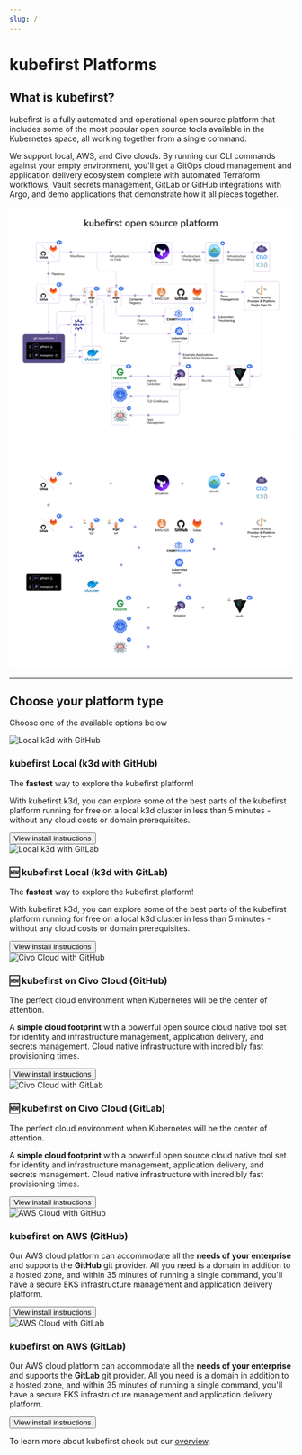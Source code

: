 ```yaml
---
slug: /
---
```

# kubefirst Platforms

## What is kubefirst?

kubefirst is a fully automated and operational open source platform that includes some of the most popular open source tools available in the Kubernetes space, all working together from a single command.

We support local, AWS, and Civo clouds. By running our CLI commands against your empty environment, you'll get a GitOps cloud management and application delivery ecosystem complete with automated Terraform workflows, Vault secrets management, GitLab or GitHub integrations with Argo, and demo applications that demonstrate how it all pieces together.

![kubefirst Architecture](img/common/kubefirst/architecture-light.svg#light-mode)![kubefirst Architecture](img/common/kubefirst/architecture-dark.svg#dark-mode)

---

## Choose your platform type

Choose one of the available options below

<div className="row">
    <div className="col col--6 margin-bottom--lg">
        <div className="card">
            <div className="card__image">
            <img
               src={require("/static/img/local_github.jpg").default}
               alt="Local k3d with GitHub"
               title="Local k3d with GitHub" />
            </div>
            <div className="card__body">
            <h3>kubefirst Local (k3d with GitHub)</h3>
            <p>
               The <strong>fastest</strong> way to explore the kubefirst platform!
            </p>
            <p>
               With kubefirst k3d, you can explore some of the best parts of the kubefirst platform running for free on a local k3d cluster in less than 5 minutes - without any cloud costs or domain prerequisites.
            </p>
            </div>
            <div className="card__footer">
                <form>
                    <button className="button button--secondary button--block" formAction="kubefirst/local/github/install">View install instructions</button>
                </form>
            </div>
        </div>
    </div>
    <div className="col col--6 margin-bottom--lg">
        <div className="card">
            <div className="card__image">
            <img
               src={require("/static/img/local_gitlab.jpg").default}
               alt="Local k3d with GitLab"
               title="Local k3d with GitLab" />
            </div>
            <div className="card__body">
            <h3>🆕 kubefirst Local (k3d with GitLab)</h3>
            <p>
               The <strong>fastest</strong> way to explore the kubefirst platform!
            </p>
            <p>
               With kubefirst k3d, you can explore some of the best parts of the kubefirst platform running for free on a local k3d cluster in less than 5 minutes - without any cloud costs or domain prerequisites.
            </p>
            </div>
            <div className="card__footer">
                <form>
                    <button className="button button--secondary button--block" formAction="kubefirst/local/gitlab/install">View install instructions</button>
                </form>
            </div>
        </div>
    </div>
</div>
<div className="row">
    <div className="col col--6 margin-bottom--lg">
        <div className="card">
            <div className="card__image">
            <img
               src={require("/static/img/civo_github.jpg").default}
               alt="Civo Cloud with GitHub"
               title="Civo Cloud with GitHub" />
            </div>
            <div className="card__body">
                <h3>🆕 kubefirst on Civo Cloud (GitHub)</h3>
                <p>The perfect cloud environment when Kubernetes will be the center of attention.</p>
                <p>A <strong>simple cloud footprint</strong> with a powerful open source cloud native tool set for identity and infrastructure management, application delivery, and secrets management. Cloud native infrastructure with incredibly fast provisioning times.</p>
            </div>
            <div className="card__footer">
                <form>
                    <button className="button button--secondary button--block" formAction="kubefirst/civo/github/install">View install instructions</button>
                </form>
            </div>
        </div>
    </div>
    <div className="col col--6 margin-bottom--lg">
        <div className="card">
            <div className="card__image">
            <img
               src={require("/static/img/civo_gitlab.jpg").default}
               alt="Civo Cloud with GitLab"
               title="Civo Cloud with GitLab" />
            </div>
            <div className="card__body">
                <h3>🆕 kubefirst on Civo Cloud (GitLab)</h3>
                <p>The perfect cloud environment when Kubernetes will be the center of attention.</p>
                <p>A <strong>simple cloud footprint</strong> with a powerful open source cloud native tool set for identity and infrastructure management, application delivery, and secrets management. Cloud native infrastructure with incredibly fast provisioning times.</p>
            </div>
            <div className="card__footer">
                <form>
                    <button className="button button--secondary button--block" formAction="kubefirst/civo/gitlab/install">View install instructions</button>
                </form>
            </div>
        </div>
    </div>
</div>
<div className="row">
    <div className="col col--6 margin-bottom--lg">
        <div className="card">
            <div className="card__image">
            <img
               src={require("/static/img/aws_github.jpg").default}
               alt="AWS Cloud with GitHub"
               title="AWS Cloud with GitHub" />
            </div>
            <div className="card__body">
            <h3> kubefirst on AWS (GitHub)</h3>
            <p>
               Our AWS cloud platform can accommodate all the <strong>needs of your enterprise</strong> and supports the <strong>GitHub</strong> git provider. All you need is a domain in addition to a hosted zone, and within 35 minutes of running a single command, you'll have a secure EKS infrastructure management and application delivery platform.
            </p>
            </div>
            <div className="card__footer">
                <form>
                    <button className="button button--secondary button--block" formAction="kubefirst/aws/github/install">View install instructions</button>
                </form>
            </div>
        </div>
    </div>
    <div className="col col--6 margin-bottom--lg">
        <div className="card">
            <div className="card__image">
            <img
               src={require("/static/img/aws_gitlab.jpg").default}
               alt="AWS Cloud with GitLab"
               title="AWS Cloud with GitLab" />
            </div>
            <div className="card__body">
            <h3> kubefirst on AWS (GitLab)</h3>
            <p>
               Our AWS cloud platform can accommodate all the <strong>needs of your enterprise</strong> and supports the <strong>GitLab</strong> git provider. All you need is a domain in addition to a hosted zone, and within 35 minutes of running a single command, you'll have a secure EKS infrastructure management and application delivery platform.
            </p>
            </div>
            <div className="card__footer">
                <form>
                    <button className="button button--secondary button--block" formAction="kubefirst/aws/gitlab/install">View install instructions</button>
                </form>
            </div>
        </div>
    </div>
</div>

To learn more about kubefirst check out our [overview](kubefirst/overview.md).

